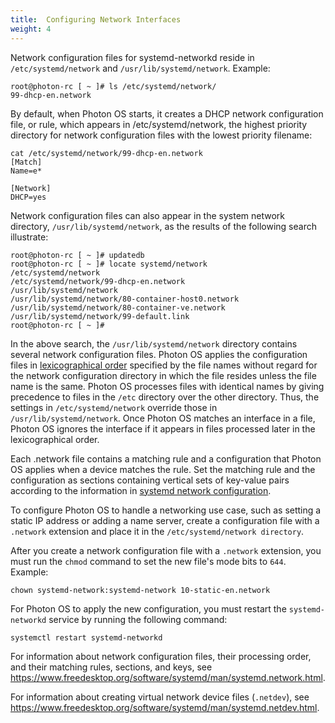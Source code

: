 ```yaml
---
title:  Configuring Network Interfaces
weight: 4
---
```


Network configuration files for systemd-networkd reside in `/etc/systemd/network` and `/usr/lib/systemd/network`. Example:

	root@photon-rc [ ~ ]# ls /etc/systemd/network/
	99-dhcp-en.network

By default, when Photon OS starts, it creates a DHCP network configuration file, or rule, which appears in /etc/systemd/network, the highest priority directory for network configuration files with the lowest priority filename:

	cat /etc/systemd/network/99-dhcp-en.network
	[Match]
	Name=e*

	[Network]
	DHCP=yes

Network configuration files can also appear in the system network directory, `/usr/lib/systemd/network`, as the results of the following search illustrate:

	root@photon-rc [ ~ ]# updatedb
	root@photon-rc [ ~ ]# locate systemd/network
	/etc/systemd/network
	/etc/systemd/network/99-dhcp-en.network
	/usr/lib/systemd/network
	/usr/lib/systemd/network/80-container-host0.network
	/usr/lib/systemd/network/80-container-ve.network
	/usr/lib/systemd/network/99-default.link
	root@photon-rc [ ~ ]#

In the above search, the `/usr/lib/systemd/network` directory contains several network configuration files. Photon OS applies the configuration files in [lexicographical order](https://en.wikipedia.org/wiki/Lexicographical_order) specified by the file names without regard for the network configuration directory in which the file resides unless the file name is the same. Photon OS processes files with identical names by giving precedence to files in the `/etc` directory over the other directory. Thus, the settings in `/etc/systemd/network` override those in `/usr/lib/systemd/network`. Once Photon OS matches an interface in a file, Photon OS ignores the interface if it appears in files processed later in the lexicographical order. 

Each .network file contains a matching rule and a configuration that Photon OS applies when a device matches the rule. Set the matching rule and the configuration as sections containing vertical sets of key-value pairs according to the information in [systemd network configuration](https://www.freedesktop.org/software/systemd/man/systemd.network.html). 

To configure Photon OS to handle a networking use case, such as setting a static IP address or adding a name server,  create a configuration file with a `.network` extension and place it in the `/etc/systemd/network directory`.

After you create a network configuration file with a `.network` extension, you must run the `chmod` command to set the new file's mode bits to `644`. Example: 

    chown systemd-network:systemd-network 10-static-en.network

For Photon OS to apply the new configuration, you must restart the `systemd-networkd` service by running the following command: 

	systemctl restart systemd-networkd

For information about network configuration files, their processing order, and their matching rules, sections, and keys, see https://www.freedesktop.org/software/systemd/man/systemd.network.html.

For information about creating virtual network device files (`.netdev`), see https://www.freedesktop.org/software/systemd/man/systemd.netdev.html.
